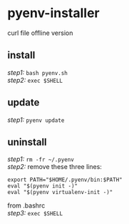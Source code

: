 # pyenv-installer
curl file offline version

## install 

*step1:* `bash pyenv.sh`  
*step2:* `exec $SHELL`

## update

*step1:* `pyenv update`

## uninstall

*step1:* `rm -fr ~/.pyenv`  
*step2:* remove these three lines:
```
export PATH="$HOME/.pyenv/bin:$PATH"
eval "$(pyenv init -)"
eval "$(pyenv virtualenv-init -)"
``` 
from .bashrc  
*step3:* `exec $SHELL`
